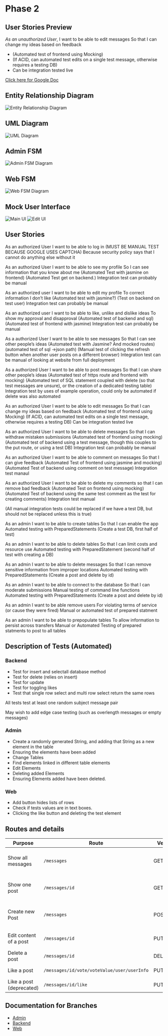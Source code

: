 # Phase 2

## User Stories Preview

_As an unauthorized User_, I want to be able to edit messages So that I can
change my ideas based on feedback

- (Automated test of frontend using Mocking)
- (If ACID, can automated test edits on a single test message, otherwise requires a testing DB)
- Can be integration tested live

[Click here for Google Doc](https://docs.google.com/document/d1tA9TysKklLKxRtsTPn_6faa6bT1jq_oNIiBSduttw50/edit)

## Entity Relationship Diagram

![Entity Relationship Diagram](img-assets/ERD-phase2.png)

## UML Diagram

![UML Diagram](img-assets/UML-phase2.png)

## Admin FSM

![Admin FSM Diagram](img-assets/AdminFSM-phase2.png)

## Web FSM

![Web FSM Diagram](img-assets/WebFSM-phase2.png)

## Mock User Interface

![Main UI](img-assets/MainUI-phase2.png)
![Edit UI](img-assets/EditUI-phase2.png)

## User Stories

As an authorized User
I want to be able to log in
(MUST BE MANUAL TEST BECAUSE GOOGLE USES CAPTCHA)
Because security policy says that I cannot do anything else without it

As an authorized User
I want to be able to see my profile
So I can see information that you know about me
(Automated Test with jasmine on frontend)
(Automated Test get on backend.)
Integration test can probably be manual

As an authorized user
I want to be able to edit my profile
To correct information I don’t like
(Automated test with jasmine?)
(Test on backend on test user)
Integration test can probably be manual

As an authorized user
I want to be able to like, unlike and dislike ideas
To show my approval and disapproval
(Automated test of backend and sql)
(Automated test of frontend with jasmine)
Integration test can probably be manual

As a authorized User
I want to be able to see messages
So that I can see other people’s ideas
(Automated test with Jasmine? And mocked routes)
(automated test of sql ->json path)
(Manual test of clicking the refresh button when another user posts on a different browser)
Integration test can be manual of looking at website from full deployment

As a authorized User
I want to be able to post messages
So that I can share other people’s ideas
(Automated test of https route and frontend with mocking)
(Automated test of SQL statement coupled with delete (so that test messages are unsure), or the creation of a dedicated testing table)
Integration test by uses of example operation, could only be automated if delete was also automated

As an authorized User
I want to be able to edit messages
So that I can change my ideas based on feedback
(Automated test of frontend using Mocking)
(If ACID, can automated test edits on a single test message, otherwise requires a testing DB)
Can be integration tested live

As an authorized User
I want to be able to delete messages
So that I can withdraw mistaken submissions
(Automated test of frontend using mocking)
(Automated test of backend using a test message, though this couples to the put route, or using a test DB)
Integration test can probably be manual

As an authorized User
I want to be able to comment on messages
So that I can give feedback
(Automated Test of frontend using jasmine and mocking)
(Automated Test of backend using comment on test message)
Integration test manaul

As an authorized User
I want to be able to delete my comments
so that I can remove bad feedback
(Automated Test on frontend using mocking)
(Automated Test of backend using the same test comment as the test for creating comments)
Integration test manual

(All manual integration tests could be replaced if we have a test DB, but should not be replaced unless this is true)

As an admin
I want to be able to create tables
So that I can enable the app
Automated testing with PreparedStatements (Create a test DB, first half of test)

As an admin
I want to be able to delete tables
So that I can limit costs and resource use
Automated testing with PreparedStatement (second half of test with creating a DB)

As an admin
I want to be able to delete messages
So that I can remove sensitive information from improper locations
Automated testing with PreparedStatements (Create a post and delete by id)

As an admin
I want to be able to connect to the database
So that I can moderate submissions
Manual testing of command line functions
Automated testing with PreparedStatements (Create a post and delete by id)

As an admin
I want to be able remove users
For violating terms of service (or cause they were fired)
Manual or automated test of prepared statment

As an admin
I want to be able to prepopulate tables
To allow information to persist across transfers
Manual or Automated Testing of prepared statments to post to all tables
## Description of Tests (Automated)

### Backend

- Test for insert and selectall database method
- Test for delete (relies on insert)
- Test for update
- Test for toggling likes
- Test that single row select and multi row select return the same rows

All tests test at least one random subject message pair

May wish to add edge case testing (such as overlength messages or empty messages)

### Admin

- Create a randomly generated String, and adding that String as a new element in the table
- Ensuring the elements have been added
- Change Tables 
- Find elements linked in different table elements
- Edit Elements
- Deleting added Elements
- Ensuring Elements added have been deleted.

### Web

- Add button hides lists of rows
- Check if tests values are in text boxes.
- Clicking the like button and deleting the test element

## Routes and details

| Purpose                  | Route                                       | Verb   | Purpose                     | Structure                                                     |
| ------------------------ | ------------------------------------------- | ------ | --------------------------- | ------------------------------------------------------------- |
| Show all messages        | `/messages`                                 | GET    | Return post data to display | JSON `{ArrayList<messages>}`                                  |
| Show one post            | `/messages/id`                              | GET    | Return single post data     | JSON `{title, message, numLikes}`                             |
| Create new Post          | `/messages`                                 | POST   | Creates a post              | Takes `{title, message}`, all other fields handled by backend |
| Edit content of a post   | `/messages/id`                              | PUT    | Edits a post                | Takes `{title, message}` and backend handles updates          |
| Delete a post            | `/messages/id`                              | DELETE | Deletes a post              | Returns `status`                                              |
| Like a post              | `/messages/id/vote/voteValue/user/userInfo` | PUT    | Vote on a post              | Returns `1` on success                                        |
| Like a post (deprecated) | `/messages/id/like`                         | PUT    | Likes a post                | Returns new number of `numLikes`                              |

## Documentation for Branches

- [Admin](../admin-cli/README.md)
- [Backend](../backend/README.md)
- [Web](../web/README.md#documentation)
